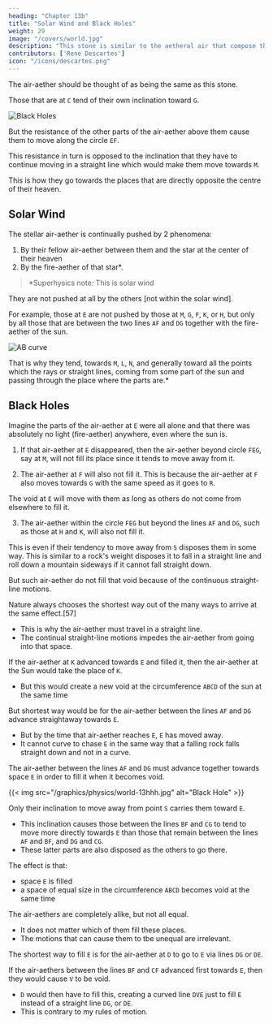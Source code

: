```yaml
---
heading: "Chapter 13b"
title: "Solar Wind and Black Holes"
weight: 29
image: "/covers/world.jpg"
description: "This stone is similar to the aetheral air that compose the heavens"
contributors: ['Rene Descartes']
icon: "/icons/descartes.png"
---
```



<!-- 1. Straight line movement away (Law Conservation Idea)
2. Circular movement from gravity based on sling of 2nd object
3. Straying movement from Background influence   -->
<!-- alone [wit


## Spacetime Expansion

This stone is similar to the aetheral air that compose the heavens.
<!-- - The aethereal air that are at `E` tend of their own inclination only towards `P`. -->

The air-aether should be thought of as being the same as this stone.

Those that are at `C` tend of their own inclination toward `G`.
<!-- Those that are at `E` tend of their own inclination toward `P`. -->

![Black Holes](/graphics/physics/world-13fff.jpg)

But the resistance of the other parts of the air-aether above them cause them to move along the circle `EF`.

This resistance in turn is opposed to the inclination that they have to continue moving in a straight line which would make them move towards `M`. 

This is how they go towards the places that are directly opposite the centre of their heaven.


## Solar Wind

The stellar air-aether is continually pushed by 2 phenomena:

1. By their fellow air-aether between them and the star at the center of their heaven 
2. By the fire-aether of that star*.

> *Superhysics note: This is solar wind


They are not pushed at all by the others [not within the solar wind]. 

For example, those at `E` are not pushed by those at `M`, `G`, `F`, `K`, or `H`, but only by all those that are between the two lines `AF` and `DG` together with the fire-aether of the sun. 

![AB curve](/graphics/physics/world-13ggg.jpg)


That is why they tend, towards `M`, `L`, `N`, and generally toward all the points which the rays or straight lines, coming from some part of the sun and passing through the place where the parts are.*

<!-- > *Translator's Note: We should modify the diagram here. `E` is a point, the apex of the visual cone `EAD`. By taking a neighborhood of points about `E`, Descartes generates a space, which he also calls `E`. The light coming to that space is the light contained in all the visual cones having a vertex in the space and a base in the sun, i.e. it is the light contained in the truncated cone FADG, where F and G should lie at the upper corners of the space, as shown in the following figure The whole argument seems motivated solely by the need to have a person's eye at E see the whole disk of the sun. -->


## Black Holes

Imagine the parts of the air-aether at `E` were all alone and that there was absolutely no light (fire-aether) anywhere, even where the sun is.
<!-- was surrounded by void, even at where the sun is. -->

1. If that air-aether at `E` disappeared, then the air-aether beyond circle `FEG`, say at `M`, will not fill its place since it tends to move away from it.

2. The air-aether at `F` will also not fill it. This is because the air-aether at `F` also moves towards `G` with the same speed as it goes to `R`. 

The void at `E` will move with them as long as others do not come from elsewhere to fill it. 

3. The air-aether within the circle `FEG` but beyond the lines `AF` and `DG`, such as those at `H` and `K`, will also not fill it. 

This is even if their tendency to move away from `S` disposes them in some way. This is similar to a rock's weight disposes it to fall in a straight line and roll down a mountain sideways if it cannot fall straight down. 

But such air-aether do not fill that void because of the continuous straight-line motions.

<!-- We know that a body is being pushed by other bodies when we see them actually advancing toward the place where it is in order to fill the place in the case that it is void. -->
<!-- [56] -->

<!-- Imagine that the parts of the aethereal air -->
 <!-- second element --> 
<!-- at `E` are removed from it and, having posited that, to note in the first place that none of 


Then note in the second place also that those in that circle, to wit, at T are no more disposed to do so; for, even though they really move from T toward G along the course of the whole heaven, nevertheless, because those at `F` also move with the same speed toward `R`, the space `E` (which one must imagine to be mobile like them) will not fail to remain void between G and F,  -->

<!-- Those that are below that circle but that are not contained between the lines `AF` and `DG` (such as those at `H` and `K`) also do not move in any way towards space `E` to fill it, even though the inclination they have to move away from point `S` disposes them in some way to do so (as the weight of a stone disposes it, not only to descend along a straight line in the free air, but also to roll sideways on the slope of a mountain in the case that it cannot descend any other way).	 -->

Nature always chooses the shortest way out of the many ways to arrive at the same effect.[57] 
- This is why the air-aether must travel in a straight line.
- The continual straight-line motions impedes the air-aether from going into that space.



If the air-aether at `K` advanced towards `E` and filled it, then the air-aether at the Sun would take the place of `K`.
- But this would create a new void at the circumference `ABCD` of the sun at the same time
<!-- fill in that place  advance at the same instant towards the place which they were leaving. -->

<!-- Hence, the effect of their motion would be only that space `E` would be filled.
- There would be another of equal size in  that would become void .  -->

But shortest way would be for the air-aether between the lines `AF` and `DG` advance straightaway towards `E`.
- But by the time that air-aether reaches `E`, `E` has moved away.
- It cannot curve to chase `E` in the same way that a falling rock falls straight down and not in a curve.  

<!-- - This is similar to 

Consequently, when there is nothing impeding the air-aether between the lines `AF` and `DG` from filling `E`, the others do not tend at all towards `E`, no more than a stone ever tends to fall obliquely toward the center of the earth when it can fall in a straight line. -->



The air-aether <!-- second element --> between the lines `AF` and `DG` must advance together towards space `E` in order to fill it when it becomes void.

{{< img src="/graphics/physics/world-13hhh.jpg" alt="Black Hole" >}}


Only their inclination to move away from point `S` carries them toward `E`.
- This inclination causes those between the lines `BF` and `CG` to tend to move more directly towards `E` than those that remain between the lines `AF` and `BF`, and `DG` and `CG`.
- These latter parts are also disposed as the others to go there.

<!-- , if you take note of the effect that should follow from their motion. -->

The effect is that:
- space `E` is filled
- a space of equal size in the circumference `ABCD` becomes void at the same time

The air-aethers are completely alike, but not all equal.
- It does not matter which of them fill these places.
- The motions that can cause them to tbe unequal are irrelevant.

<!-- For, as regards the change of position they undergo in the other places that they were previously filling and that still remain full of them afterwards, it is not at all considerable, in as much as they must be supposed to be so equal and so completely like one another that it does not matter by which parts each of these places is filled.

But this does not mean that they are all equal. It means merely that the motions of which their inequality can be the cause are not pertinent to the action of which we are speaking. -->


The shortest way to fill `E` is for the air-aether at `D` to go to `E` via lines `DG` or `DE`. 

<!-- There is no shorter way of causing one part `E` of space to be filled while another, for example at `D`, becomes void than if all the parts of matter on the straight line `DG`, or `DE`, advance together toward `E`.  -->

If the air-aethers between the lines `BF` and `CF` advanced first towards `E`, then they would cause `V` to be void. 
- `D` would then have to fill this, creating a curved line `DVE` just to fill `E` instead of a straight line `DG`, or `DE`.
- This is contrary to my rules of motion.

 <!-- another space below them at `V`, into which those which are at `D` had to come.  -->

<!-- Thus, the same effect that can be produced by the motion of the matter in the straight line , would be made by the motion of that in the .  -->
